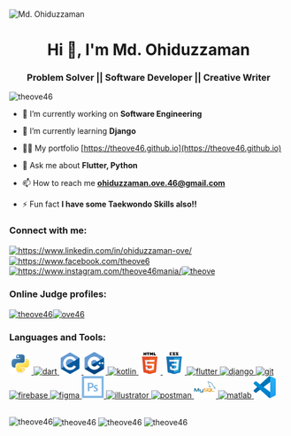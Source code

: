 <img align="center" height="250px" src="https://media.licdn.com/dms/image/D5616AQFEsaDd55V53A/profile-displaybackgroundimage-shrink_350_1400/0/1673544289096?e=1680134400&v=beta&t=RAQNZ1eNJhvkBhf3UsxUgF84reUzTNtIb5PlAPjhi68" alt="Md. Ohiduzzaman" />

<h1 align="center">Hi 👋, I'm Md. Ohiduzzaman</h1>
<h3 align="center">Problem Solver || Software Developer || Creative Writer</h3>

<p align="left"> <img height:30px src="https://komarev.com/ghpvc/?username=theove46&label=Profile%20views&color=0e75b6&style=flat" alt="theove46" /> </p>

- 🔭 I’m currently working on **Software Engineering**

- 🌱 I’m currently learning **Django**

- 👨‍💻 My portfolio [https://theove46.github.io](https://theove46.github.io)

- 💬 Ask me about **Flutter, Python**

- 📫 How to reach me **ohiduzzaman.ove.46@gmail.com**

- ⚡ Fun fact **I have some Taekwondo Skills also!!**

<h3 align="left">Connect with me:</h3>
<p align="left"> <a href="https://linkedin.com/in/ohiduzzaman-ove/" target="blank"><img align="center" src="https://raw.githubusercontent.com/rahuldkjain/github-profile-readme-generator/master/src/images/icons/Social/linked-in-alt.svg" alt="https://www.linkedin.com/in/ohiduzzaman-ove/" height="30" width="40" /></a><a href="https://fb.com/theove6" target="blank"><img align="center" src="https://raw.githubusercontent.com/rahuldkjain/github-profile-readme-generator/master/src/images/icons/Social/facebook.svg" alt="https://www.facebook.com/theove6" height="30" width="40" /></a><a href="https://instagram.com/theove46mania/" target="blank"><img align="center" src="https://raw.githubusercontent.com/rahuldkjain/github-profile-readme-generator/master/src/images/icons/Social/instagram.svg" alt="https://www.instagram.com/theove46mania/" height="30" width="40" /></a><a href="https://www.behance.net/theove" target="blank"><img align="center" src="https://raw.githubusercontent.com/rahuldkjain/github-profile-readme-generator/master/src/images/icons/Social/behance.svg" alt="theove" height="30" width="40" /></a>
  
<h3 align="left">Online Judge profiles:</h3>
<p align="left"> <a href="https://www.hackerrank.com/theove46" target="blank"><img align="center" src="https://raw.githubusercontent.com/rahuldkjain/github-profile-readme-generator/master/src/images/icons/Social/hackerrank.svg" alt="theove46" height="30" width="40" /></a><a href="https://codeforces.com/profile/ove46" target="blank"><img align="center" src="https://raw.githubusercontent.com/rahuldkjain/github-profile-readme-generator/master/src/images/icons/Social/codeforces.svg" alt="ove46" height="30" width="40" /></a>
</p>

<h3 align="left">Languages and Tools:</h3>
<p align="left"> 
    <a href="https://www.python.org" target="_blank" rel="noreferrer"> <img src="https://raw.githubusercontent.com/devicons/devicon/master/icons/python/python-original.svg" alt="python" width="40" height="40"/> </a><a href="https://dart.dev" target="_blank" rel="noreferrer"> <img src="https://www.vectorlogo.zone/logos/dartlang/dartlang-icon.svg" alt="dart" width="40" height="40"/> </a> <a href="https://www.cprogramming.com/" target="_blank" rel="noreferrer"> <img src="https://raw.githubusercontent.com/devicons/devicon/master/icons/c/c-original.svg" alt="c" width="40" height="40"/> </a> <a href="https://www.w3schools.com/cpp/" target="_blank" rel="noreferrer"> <img src="https://raw.githubusercontent.com/devicons/devicon/master/icons/cplusplus/cplusplus-original.svg" alt="cplusplus" width="40" height="40"/> </a> <a href="https://kotlinlang.org" target="_blank" rel="noreferrer"> <img src="https://www.vectorlogo.zone/logos/kotlinlang/kotlinlang-icon.svg" alt="kotlin" width="40" height="40"/> </a> <a href="https://www.w3.org/html/" target="_blank" rel="noreferrer"> <img src="https://raw.githubusercontent.com/devicons/devicon/master/icons/html5/html5-original-wordmark.svg" alt="html5" width="40" height="40"/> </a> <a href="https://www.w3schools.com/css/" target="_blank" rel="noreferrer"> <img src="https://raw.githubusercontent.com/devicons/devicon/master/icons/css3/css3-original-wordmark.svg" alt="css3" width="40" height="40"/> </a> <a href="https://flutter.dev" target="_blank" rel="noreferrer"> <img src="https://www.vectorlogo.zone/logos/flutterio/flutterio-icon.svg" alt="flutter" width="40" height="40"/> </a> <a href="https://www.djangoproject.com/" target="_blank" rel="noreferrer"> <img src="https://cdn.worldvectorlogo.com/logos/django.svg" alt="django" width="40" height="40"/> </a> <a href="https://git-scm.com/" target="_blank" rel="noreferrer"> <img src="https://www.vectorlogo.zone/logos/git-scm/git-scm-icon.svg" alt="git" width="40" height="40"/> </a> <a href="https://firebase.google.com/" target="_blank" rel="noreferrer"> <img src="https://www.vectorlogo.zone/logos/firebase/firebase-icon.svg" alt="firebase" width="40" height="40"/> </a> <a href="https://www.figma.com/" target="_blank" rel="noreferrer"> <img src="https://www.vectorlogo.zone/logos/figma/figma-icon.svg" alt="figma" width="40" height="40"/> </a> <a href="https://www.photoshop.com/en" target="_blank" rel="noreferrer"> <img src="https://raw.githubusercontent.com/devicons/devicon/master/icons/photoshop/photoshop-line.svg" alt="photoshop" width="40" height="40"/> </a> <a href="https://www.adobe.com/in/products/illustrator.html" target="_blank" rel="noreferrer"> <img src="https://www.vectorlogo.zone/logos/adobe_illustrator/adobe_illustrator-icon.svg" alt="illustrator" width="40" height="40"/> </a> <a href="https://postman.com" target="_blank" rel="noreferrer"> <img src="https://www.vectorlogo.zone/logos/getpostman/getpostman-icon.svg" alt="postman" width="40" height="40"/> </a> <a href="https://www.mysql.com/" target="_blank" rel="noreferrer"> <img src="https://raw.githubusercontent.com/devicons/devicon/master/icons/mysql/mysql-original-wordmark.svg" alt="mysql" width="40" height="40"/> </a> <a href="https://www.mathworks.com/" target="_blank" rel="noreferrer"> <img src="https://upload.wikimedia.org/wikipedia/commons/2/21/Matlab_Logo.png" alt="matlab" width="40" height="40"/> </a><a href="https://code.visualstudio.com" target="_blank" rel="noreferrer"> <img src="https://raw.githubusercontent.com/github/explore/80688e429a7d4ef2fca1e82350fe8e3517d3494d/topics/visual-studio-code/visual-studio-code.png" alt="c" width="40" height="40"/> </a>    
</p>


<br />
<img align="left" src="https://github-readme-stats.vercel.app/api/top-langs?username=theove46&show_icons=true&theme=tokyonight&layout=compact" alt="theove46" />

  <img align="center" src="https://github-readme-stats.vercel.app/api?username=theove46&show_icons=true&theme=tokyonight" alt="theove46" />

<img align="center" src="https://github-readme-stats.vercel.app/api?username=theove46&show_icons=true&theme=tokyonight" alt="theove46" />

<img align="center" src="https://github-readme-streak-stats.herokuapp.com/?user=theove46&show_icons=true&theme=tokyonight" alt="theove46" />
<br />
